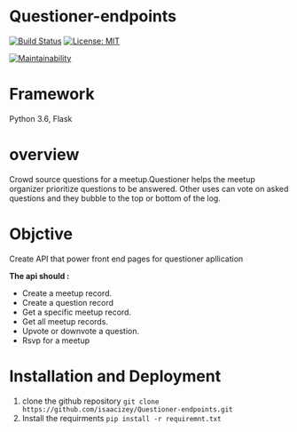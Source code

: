 # Questioner-endpoints

[![Build Status](https://travis-ci.com/isaacizey/Questioner-endpoints.svg?branch=develop)](https://travis-ci.com/isaacizey/Questioner-endpoints)
[![License: MIT](https://img.shields.io/badge/License-MIT-yellow.svg)](https://opensource.org/licenses/MIT)


[![Maintainability](https://api.codeclimate.com/v1/badges/270ba701286a85bbbc78/maintainability)](https://codeclimate.com/github/isaacizey/Questioner-endpoints/maintainability)
# Framework 
Python 3.6, Flask

# overview
Crowd source questions for a meetup.Questioner helps the meetup organizer prioritize questions to be answered. Other uses can vote on asked questions and they bubble to the top or bottom of the log.

# Objctive 
Create API that power front end pages for questioner apllication

**The api should :**

 - Create a meetup record.
 - Create a question record
 - Get a specific meetup record.
- Get all meetup records.
- Upvote or downvote a question.
- Rsvp for a meetup

# Installation and Deployment
1. clone the github repository
`git clone https://github.com/isaacizey/Questioner-endpoints.git`
2. Install the requirments 
`pip install -r requiremnt.txt`
